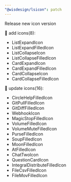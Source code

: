 ```yaml
---
"@wisdesign/lsicon": patch
---
```


Release new icon version

🚀 add icons(8):

  - ListExpandIcon
  - ListExpandFilledIcon
  - ListCollapseIcon
  - ListCollapseFilledIcon
  - CardExpandIcon
  - CardExpandFilledIcon
  - CardCollapseIcon
  - CardCollapseFilledIcon

🔄 update icons(16):

  - CircleHelpFilledIcon
  - GitPullFilledIcon
  - GitDiffFilledIcon
  - WebhookIcon
  - MagicStopFilledIcon
  - VolumeFilledIcon
  - VolumeMuteFilledIcon
  - PurseFilledIcon
  - SoupFilledIcon
  - MoonFilledIcon
  - AtFilledIcon
  - ChatTwoIcon
  - QuestionCardIcon
  - IntegralDistributeFilledIcon
  - FileCsvFilledIcon
  - FileMovFilledIcon

